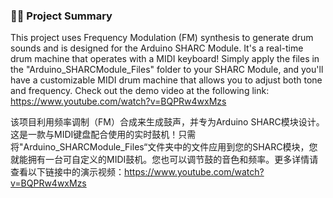 ### 🎹🥁 **Project Summary**

This project uses Frequency Modulation (FM) synthesis to generate drum sounds and is designed for the Arduino SHARC Module. It's a real-time drum machine that operates with a MIDI keyboard! Simply apply the files in the "Arduino_SHARCModule_Files" folder to your SHARC Module, and you'll have a customizable MIDI drum machine that allows you to adjust both tone and frequency. Check out the demo video at the following link: https://www.youtube.com/watch?v=BQPRw4wxMzs


该项目利用频率调制（FM）合成来生成鼓声，并专为Arduino SHARC模块设计。这是一款与MIDI键盘配合使用的实时鼓机！只需将"Arduino_SHARCModule_Files“文件夹中的文件应用到您的SHARC模块，您就能拥有一台可自定义的MIDI鼓机。您也可以调节鼓的音色和频率。更多详情请查看以下链接中的演示视频：https://www.youtube.com/watch?v=BQPRw4wxMzs
